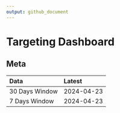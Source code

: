 ```yaml
---
output: github_document
---
```


# Targeting Dashboard



## Meta


|Data           |Latest     |
|:--------------|:----------|
|30 Days Window |2024-04-23 |
|7 Days Window  |2024-04-23 |
